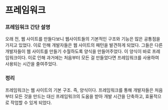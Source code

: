 # 프레임워크

### 프레임워크 간단 설명
오래 전, 웹 사이트를 만들다보니 웹사이트들의 기본적인 구조와 기능은 많은 공통점을 가지고 있었다. 이로 인해 개발자들은 웹 사이트의 패턴을 발견하게 되었다. 그들은 다른 개발자들이 웹 사이트를 만들기 수월하도록 양식을 만들어주었다. 이 양식이 바로 프레임워크이다. 이로 인해 과거에는 처음부터 모든 걸 만들었다면 프레임워크를 사용하여 사용되는 시간을 줄여주었다.

### 정리
프레임워크는 웹 사이트의 기본 구조. 즉, 양식이다. 프레임워크를 통해 개발자들은 처음부터 모든 것을 만드는 대신 프레임워크의 도움을 받아 개발 시간을 단축하고, 효율적으로 작업할 수 있게 되었다. 